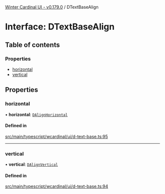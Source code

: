 [Winter Cardinal UI - v0.179.0](../index.md) / DTextBaseAlign

# Interface: DTextBaseAlign

## Table of contents

### Properties

- [horizontal](DTextBaseAlign.md#horizontal)
- [vertical](DTextBaseAlign.md#vertical)

## Properties

### horizontal

• **horizontal**: [`DAlignHorizontal`](../index.md#dalignhorizontal)

#### Defined in

[src/main/typescript/wcardinal/ui/d-text-base.ts:95](https://github.com/winter-cardinal/winter-cardinal-ui/blob/v0.179.0/src/main/typescript/wcardinal/ui/d-text-base.ts#L95)

___

### vertical

• **vertical**: [`DAlignVertical`](../index.md#dalignvertical)

#### Defined in

[src/main/typescript/wcardinal/ui/d-text-base.ts:94](https://github.com/winter-cardinal/winter-cardinal-ui/blob/v0.179.0/src/main/typescript/wcardinal/ui/d-text-base.ts#L94)
